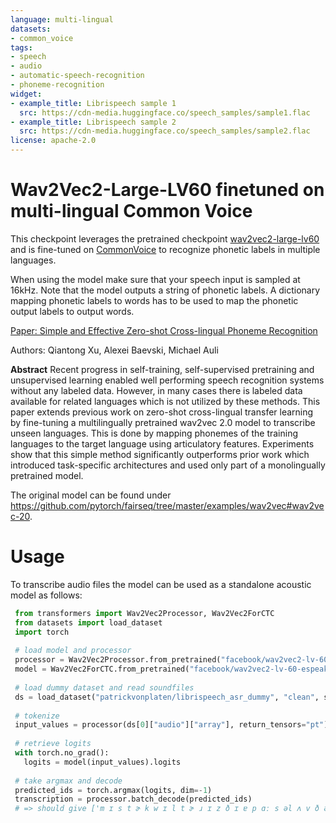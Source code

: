 ```yaml
---
language: multi-lingual
datasets:
- common_voice
tags:
- speech
- audio
- automatic-speech-recognition
- phoneme-recognition
widget:
- example_title: Librispeech sample 1
  src: https://cdn-media.huggingface.co/speech_samples/sample1.flac
- example_title: Librispeech sample 2
  src: https://cdn-media.huggingface.co/speech_samples/sample2.flac
license: apache-2.0
---
```


# Wav2Vec2-Large-LV60 finetuned on multi-lingual Common Voice

This checkpoint leverages the pretrained checkpoint [wav2vec2-large-lv60](https://huggingface.co/facebook/wav2vec2-large-lv60) 
and is fine-tuned on [CommonVoice](https://huggingface.co/datasets/common_voice) to recognize phonetic labels in multiple languages.

When using the model make sure that your speech input is sampled at 16kHz. 
Note that the model outputs a string of phonetic labels. A dictionary mapping phonetic labels to words 
has to be used to map the phonetic output labels to output words.

[Paper: Simple and Effective Zero-shot Cross-lingual Phoneme Recognition](https://arxiv.org/abs/2109.11680)

Authors: Qiantong Xu, Alexei Baevski, Michael Auli

**Abstract**
Recent progress in self-training, self-supervised pretraining and unsupervised learning enabled well performing speech recognition systems without any labeled data. However, in many cases there is labeled data available for related languages which is not utilized by these methods. This paper extends previous work on zero-shot cross-lingual transfer learning by fine-tuning a multilingually pretrained wav2vec 2.0 model to transcribe unseen languages. This is done by mapping phonemes of the training languages to the target language using articulatory features. Experiments show that this simple method significantly outperforms prior work which introduced task-specific architectures and used only part of a monolingually pretrained model.

The original model can be found under https://github.com/pytorch/fairseq/tree/master/examples/wav2vec#wav2vec-20.

# Usage

To transcribe audio files the model can be used as a standalone acoustic model as follows:

```python
 from transformers import Wav2Vec2Processor, Wav2Vec2ForCTC
 from datasets import load_dataset
 import torch
 
 # load model and processor
 processor = Wav2Vec2Processor.from_pretrained("facebook/wav2vec2-lv-60-espeak-cv-ft")
 model = Wav2Vec2ForCTC.from_pretrained("facebook/wav2vec2-lv-60-espeak-cv-ft")
     
 # load dummy dataset and read soundfiles
 ds = load_dataset("patrickvonplaten/librispeech_asr_dummy", "clean", split="validation")
 
 # tokenize
 input_values = processor(ds[0]["audio"]["array"], return_tensors="pt").input_values
 
 # retrieve logits
 with torch.no_grad():
   logits = model(input_values).logits
 
 # take argmax and decode
 predicted_ids = torch.argmax(logits, dim=-1)
 transcription = processor.batch_decode(predicted_ids)
 # => should give ['m ɪ s t ɚ k w ɪ l t ɚ ɹ ɪ z ð ɪ ɐ p ɑː s əl ʌ v ð ə m ɪ d əl k l æ s ᵻ z æ n d w iː ɑːɹ ɡ l æ d t ə w ɛ l k ə m h ɪ z ɡ ɑː s p əl']
 ```